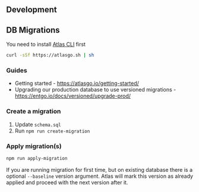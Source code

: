 ## Development

## DB Migrations

You need to install [Atlas CLI](https://atlasgo.io/) first

```bash
curl -sSf https://atlasgo.sh | sh
```

### Guides

- Getting started - https://atlasgo.io/getting-started/
- Upgrading our production database to use versioned migrations - https://entgo.io/docs/versioned/upgrade-prod/

### Create a migration

1. Update `schema.sql`
2. Run `npm run create-migration`

### Apply migration(s)

```bash
npm run apply-migration
```

If you are running migration for first time, but on existing database there is a optional `--baseline` version argument. Atlas will mark this version as already applied and proceed with the next version after it.